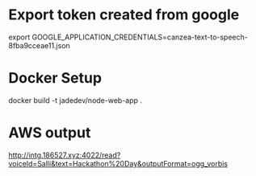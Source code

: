 



# Export token created from google

export GOOGLE_APPLICATION_CREDENTIALS=canzea-text-to-speech-8fba9cceae11.json


# Docker Setup

docker build -t jadedev/node-web-app .


# AWS output
http://intg.186527.xyz:4022/read?voiceId=Salli&text=Hackathon%20Day&outputFormat=ogg_vorbis
